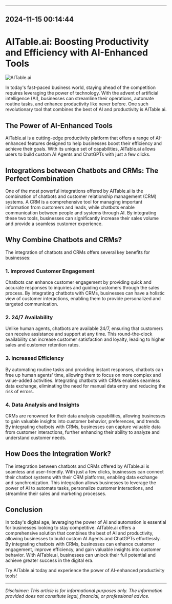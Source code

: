 

---------------------------------------------
2024-11-15 00:14:44
---------------------------------------------

# AITable.ai: Boosting Productivity and Efficiency with AI-Enhanced Tools

![AITable.ai](https://www.aitable.ai/images/logo.png)

In today's fast-paced business world, staying ahead of the competition requires leveraging the power of technology. With the advent of artificial intelligence (AI), businesses can streamline their operations, automate routine tasks, and enhance productivity like never before. One such revolutionary tool that combines the best of AI and productivity is AITable.ai.

## The Power of AI-Enhanced Tools

AITable.ai is a cutting-edge productivity platform that offers a range of AI-enhanced features designed to help businesses boost their efficiency and achieve their goals. With its unique set of capabilities, AITable.ai allows users to build custom AI Agents and ChatGPTs with just a few clicks.

## Integrations between Chatbots and CRMs: The Perfect Combination

One of the most powerful integrations offered by AITable.ai is the combination of chatbots and customer relationship management (CRM) systems. A CRM is a comprehensive tool for managing important information from customers and leads, while chatbots enable communication between people and systems through AI. By integrating these two tools, businesses can significantly increase their sales volume and provide a seamless customer experience.

## Why Combine Chatbots and CRMs?

The integration of chatbots and CRMs offers several key benefits for businesses:

### 1. Improved Customer Engagement

Chatbots can enhance customer engagement by providing quick and accurate responses to inquiries and guiding customers through the sales process. By integrating chatbots with CRMs, businesses can have a holistic view of customer interactions, enabling them to provide personalized and targeted communication.

### 2. 24/7 Availability

Unlike human agents, chatbots are available 24/7, ensuring that customers can receive assistance and support at any time. This round-the-clock availability can increase customer satisfaction and loyalty, leading to higher sales and customer retention rates.

### 3. Increased Efficiency

By automating routine tasks and providing instant responses, chatbots can free up human agents' time, allowing them to focus on more complex and value-added activities. Integrating chatbots with CRMs enables seamless data exchange, eliminating the need for manual data entry and reducing the risk of errors.

### 4. Data Analysis and Insights

CRMs are renowned for their data analysis capabilities, allowing businesses to gain valuable insights into customer behavior, preferences, and trends. By integrating chatbots with CRMs, businesses can capture valuable data from customer interactions, further enhancing their ability to analyze and understand customer needs.

## How Does the Integration Work?

The integration between chatbots and CRMs offered by AITable.ai is seamless and user-friendly. With just a few clicks, businesses can connect their chatbot systems with their CRM platforms, enabling data exchange and synchronization. This integration allows businesses to leverage the power of AI to automate tasks, personalize customer interactions, and streamline their sales and marketing processes.

## Conclusion

In today's digital age, leveraging the power of AI and automation is essential for businesses looking to stay competitive. AITable.ai offers a comprehensive solution that combines the best of AI and productivity, allowing businesses to build custom AI Agents and ChatGPTs effortlessly. By integrating chatbots with CRMs, businesses can enhance customer engagement, improve efficiency, and gain valuable insights into customer behavior. With AITable.ai, businesses can unlock their full potential and achieve greater success in the digital era.

Try AITable.ai today and experience the power of AI-enhanced productivity tools!

---

*Disclaimer: This article is for informational purposes only. The information provided does not constitute legal, financial, or professional advice.*